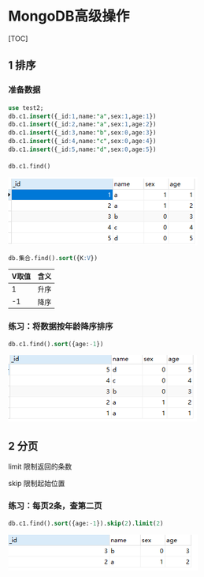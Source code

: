 # MongoDB高级操作

[TOC]

## 1 排序

### 准备数据

```sql
use test2;
db.c1.insert({_id:1,name:"a",sex:1,age:1})
db.c1.insert({_id:2,name:"a",sex:1,age:2})
db.c1.insert({_id:3,name:"b",sex:0,age:3})
db.c1.insert({_id:4,name:"c",sex:0,age:4})
db.c1.insert({_id:5,name:"d",sex:0,age:5})

db.c1.find()
```

![image-20201106165012718](img/image-20201106165012718.png)

```sql
db.集合.find().sort({K:V})
```

| V取值 | 含义 |
| ----- | ---- |
| 1     | 升序 |
| -1    | 降序 |

### 练习：将数据按年龄降序排序

```sql
db.c1.find().sort({age:-1})
```

![image-20201106165420740](img/image-20201106165420740.png)

## 2 分页

limit 限制返回的条数

skip 限制起始位置

### 练习：每页2条，查第二页

```sql
db.c1.find().sort({age:-1}).skip(2).limit(2)
```

![image-20201106165704770](img/image-20201106165704770.png)